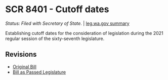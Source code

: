 # SCR 8401 - Cutoff dates
*Status: Filed with Secretary of State.* | [leg.wa.gov summary](https://app.leg.wa.gov/billsummary?BillNumber=8401&Year=2021)

Establishing cutoff dates for the consideration of legislation during the 2021 regular session of the sixty-seventh legislature.

## Revisions
* [Original Bill](1/)
* [Bill as Passed Legislature](1/)